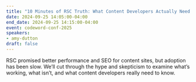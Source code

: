 ```yaml
---
title: "10 Minutes of RSC Truth: What Content Developers Actually Need to Know"
date: 2024-09-25 14:05:00-04:00
end_date: 2024-09-25 14:15:00-04:00
event: codeword-conf-2025
speakers:
- amy-dutton
draft: false
---
```


RSC promised better performance and SEO for content sites, but adoption has been slow. We’ll cut through the hype and skepticism to examine what’s working, what isn’t, and what content developers really need to know.
